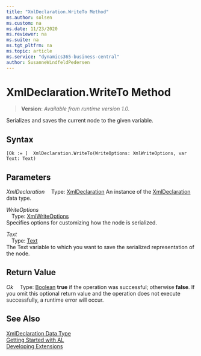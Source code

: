 ```yaml
---
title: "XmlDeclaration.WriteTo Method"
ms.author: solsen
ms.custom: na
ms.date: 11/23/2020
ms.reviewer: na
ms.suite: na
ms.tgt_pltfrm: na
ms.topic: article
ms.service: "dynamics365-business-central"
author: SusanneWindfeldPedersen
---
```

[//]: # (START>DO_NOT_EDIT)
[//]: # (IMPORTANT:Do not edit any of the content between here and the END>DO_NOT_EDIT.)
[//]: # (Any modifications should be made in the .xml files in the ModernDev repo.)
# XmlDeclaration.WriteTo Method
> **Version**: _Available from runtime version 1.0._

Serializes and saves the current node to the given variable.


## Syntax
```
[Ok := ]  XmlDeclaration.WriteTo(WriteOptions: XmlWriteOptions, var Text: Text)
```
## Parameters
*XmlDeclaration*
&emsp;Type: [XmlDeclaration](xmldeclaration-data-type.md)
An instance of the [XmlDeclaration](xmldeclaration-data-type.md) data type.

*WriteOptions*  
&emsp;Type: [XmlWriteOptions](../xmlwriteoptions/xmlwriteoptions-data-type.md)  
Specifies options for customizing how the node is serialized.
        
*Text*  
&emsp;Type: [Text](../text/text-data-type.md)  
The Text variable to which you want to save the serialized representation of the node.  


## Return Value
*Ok*
&emsp;Type: [Boolean](../boolean/boolean-data-type.md)
**true** if the operation was successful; otherwise **false**.   If you omit this optional return value and the operation does not execute successfully, a runtime error will occur.  


[//]: # (IMPORTANT: END>DO_NOT_EDIT)
## See Also
[XmlDeclaration Data Type](xmldeclaration-data-type.md)  
[Getting Started with AL](../../devenv-get-started.md)  
[Developing Extensions](../../devenv-dev-overview.md)